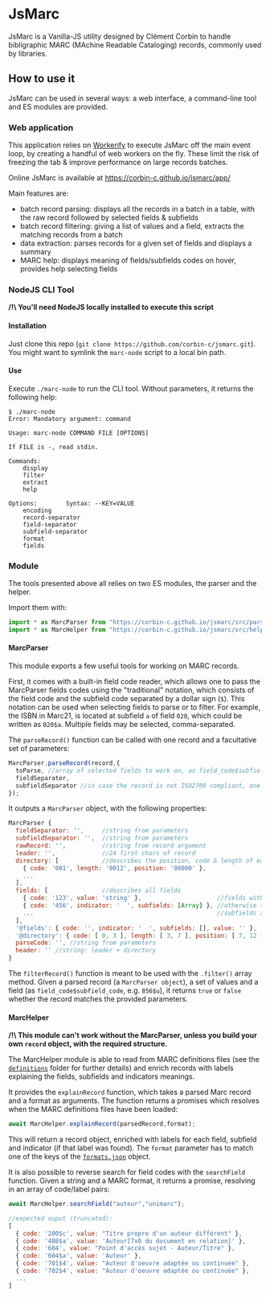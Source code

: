 # JsMarc

JsMarc is a Vanilla-JS utility designed by Clément Corbin to handle bibligraphic
MARC (MAchine Readable Cataloging) records, commonly used by libraries. 

## How to use it

JsMarc can be used in several ways: a web interface, a command-line tool and ES
modules are provided.

### Web application

This application relies on [Workerify](https://www.github.com/corbin-c/workerify/)
to execute JsMarc off the main event loop, by creating a handful of web workers
on the fly. These limit the risk of freezing the tab & improve performance on
large records batches.

Online JsMarc is available at https://corbin-c.github.io/jsmarc/app/

Main features are:

 * batch record parsing: displays all the records in a batch in a table, with the raw record followed by selected fields & subfields
 * batch record filtering: giving a list of values and a field, extracts the matching records from a batch
 * data extraction: parses records for a given set of fields and displays a summary
 * MARC help: displays meaning of fields/subfields codes on hover, provides help selecting fields

### NodeJS CLI Tool

**/!\ You'll need NodeJS locally installed to execute this script**

#### Installation

Just clone this repo (`git clone https://github.com/corbin-c/jsmarc.git`). You
might want to symlink the `marc-node` script to a local bin path.

#### Use

Execute `./marc-node` to run the CLI tool. Without parameters, it returns the following
help:

```
$ ./marc-node
Error: Mandatory argument: command

Usage: marc-node COMMAND FILE [OPTIONS]

If FILE is -, read stdin.

Commands:
	display
	filter
	extract
	help

Options:		Syntax: --KEY=VALUE
	encoding
	record-separator
	field-separator
	subfield-separator
	format
	fields
```

### Module

The tools presented above all relies on two ES modules, the parser and the
helper.

Import them with:

```javascript
import * as MarcParser from "https://corbin-c.github.io/jsmarc/src/parser.js";
import * as MarcHelper from "https://corbin-c.github.io/jsmarc/src/helper.js";
```

#### MarcParser

This module exports a few useful tools for working on MARC records.

First, it comes with a built-in field code reader, which allows one to pass
the MarcParser fields codes using the "traditional" notation, which consists of the field
code and the subfield code separated by a dollar sign (`$`). This notation can be
used when selecting fields to parse or to filter. For example, the ISBN in Marc21,
is located at subfield `a` of field `020`, which could be written as `020$a`.
Multiple fields may be selected, comma-separated. 

The `parseRecord()` function can be called with one record and a facultative set
of parameters:

```javascript
MarcParser.parseRecord(record,{
  toParse, //array of selected fields to work on, as field_code$subfield_code, eg ["856$u"]
  fieldSeparator,
  subfieldSeparator //in case the record is not ISO2709 compliant, one may want to adjust the separators
});
```

It outputs a `MarcParser` object, with the following properties:

```javascript
MarcParser {
  fieldSeparator: '',     //string from parameters
  subfieldSeparator: '',  //string from parameters
  rawRecord: '',          //string from record argument
  leader: '',             //24 first chars of record
  directory: [            //describes the position, code & length of each one of the fields
    { code: '001', length: '0012', position: '00000' },
    ...
  ],
  fields: [               //describes all fields
    { code: '123', value: 'string' },                     //fields without subfields only have a value
    { code: '456', indicator: '  ', subfields: [Array] }, //otherwise they contain an array of subfields
    ...                                                   //subfields are structured as { code: "",  value: "" } too
  ],
  '@fields': { code: '', indicator: '  ', subfields: [], value: '' },       //field template
  '@directory': { code: [ 0, 3 ], length: [ 3, 7 ], position: [ 7, 12 ] },  //directory template
  parseCode: '', //string from parameters
  header: '' //string: leader + directory
}
```

The `filterRecord()` function is meant to be used with the `.filter()` array method.
Given a parsed record (a `MarcParser object`), a set of values and a field
(as `field_code$subfield_code`, e.g. `856$u`), it returns `true` or `false` whether the
record matches the provided parameters.

#### MarcHelper

**/!\ This module can't work without the MarcParser, unless you build your own
`record` object, with the required structure.**

The MarcHelper module is able to read from MARC definitions files (see the [`definitions`](./definitions/)
folder for further details) and enrich records with labels explaining the fields,
subfields and indicators meanings.

It provides the `explainRecord` function, which takes a parsed Marc record and
a format as arguments. The function returns a promises which resolves when the MARC
definitions files have been loaded:

```javascript
await MarcHelper.explainRecord(parsedRecord,format);
```

This will return a record object, enriched with labels for each field, subfield and
indicator (if that label was found).
The `format` parameter has to match one of the keys of the [`formats.json`](./formats.json) object.

It is also possible to reverse search for field codes with the `searchField`
function. Given a string and a MARC format, it returns a promise, resolving in 
an array of code/label pairs:

```javascript
await MarcHelper.searchField("auteur","unimarc");

//expected ouput (truncated):
[
  { code: '200$c', value: "Titre propre d'un auteur différent" },
  { code: '488$a', value: 'Auteur[7x0 du document en relation]' },
  { code: '604', value: "Point d'accès sujet - Auteur/Titre" },
  { code: '604$a', value: 'Auteur' },
  { code: '701$4', value: "Auteur d'oeuvre adaptée ou continuée" },
  { code: '702$4', value: "Auteur d'oeuvre adaptée ou continuée" },
  ...
]
```
